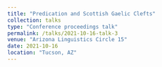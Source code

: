 ```yaml
---
title: "Predication and Scottish Gaelic Clefts"
collection: talks
type: "Conference proceedings talk"
permalink: /talks/2021-10-16-talk-3
venue: "Arizona Linguistics Circle 15"
date: 2021-10-16
location: "Tucson, AZ"
---
```


<!-- Abstract: This paper examines predication in Scottish Gaelic by providing a unified syntactic and semantic analysis for copular constructions and identificational clefts in Scottish Gaelic. Specifically I examine the augmented and the substantive copular constructions and provide an analysis for the augmented copula in which the copula sits in an intermediate projection between T and C and interprets the augment as an expletive with vacuous semantic meaning. Furthermore I provide a syntactic analysis for the substantive copula and a semantic analysis in which the substantive verb existentially closes a state of being introduced by the *'na* preposition and its variants used for indefinite predicates. Lastly, I provide a syntactic analysis of the cleft by arguing that identificational clefts are expanded augmented copular constructions in which the spellout of the augment is determined by the focalized element inside the relative clause. -->
